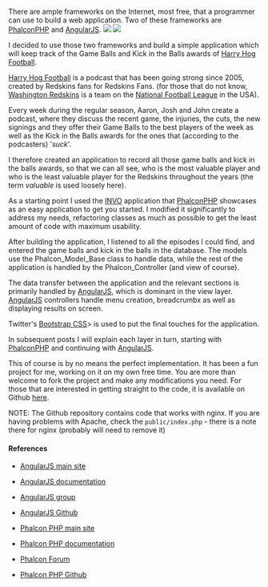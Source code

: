 There are ample frameworks on the Internet, most free, that a programmer can use to build a web application. Two of these frameworks are [PhalconPHP](https://phalconphp.com) and [AngularJS](http://angularjs.org).
<img class="post-image" src="{{ cdnUrl }}/files/phalcon-green.png" />
<img class="post-image" src="{{ cdnUrl }}/files/angularjs.png" />

I decided to use those two frameworks and build a simple application which will keep track of the Game Balls and Kick in the Balls awards of [Harry Hog Football](http://www.harryhogfootball.com/).

[Harry Hog Football](http://www.harryhogfootball.com/) is a podcast that has been going strong since 2005, created by Redskins fans for Redskins Fans. (for those that do not know, [Washington Redskins](http://www.redskins.com/) is a team on the [National Football League](http://www.nfl.com/) in the USA).

Every week during the regular season, Aaron, Josh and John create a podcast, where they discuss the recent game, the injuries, the cuts, the new signings and they offer their Game Balls to the best players of the week as well as the Kick in the Balls awards for the ones that (according to the podcasters) '*suck*'.

I therefore created an application to record all those game balls and kick in the balls awards, so that we can all see, who is the most valuable player and who is the least valuable player for the Redskins throughout the years (the term *valuable* is used loosely here).

As a starting point I used the [INVO](https://github.com/phalcon/invo) application that [PhalconPHP](https://phalconphp.com) showcases as an easy application to get you started. I modified it significantly to address my needs, refactoring classes as much as possible to get the least amount of code with maximum usability.

After building the application, I listened to all the episodes I could find, and entered the game balls and kick in the balls in the database. The models use the Phalcon_Model_Base class to handle data, while the rest of the application is handled by the Phalcon_Controller (and view of course).

The data transfer between the application and the relevant sections is primarily handled by [AngularJS](http://angularjs.org), which is dominant in the view layer. [AngularJS](http://angularjs.org) controllers handle menu creation, breadcrumbx as well as displaying results on screen.

Twitter's [Bootstrap CSS](http://twitter.github.com/bootstrap/)> is used to put the final touches for the application.

In subsequent posts I will explain each layer in turn, starting with [PhalconPHP](https://phalconphp.com) and continuing with [AngularJS](http://angularjs.org).

This of course is by no means the perfect implementation. It has been a fun project for me, working on it on my own free time. You are more than welcome to fork the project and make any modifications you need. For those that are interested in getting straight to the code, it is available on Github [here](https://github.com/niden/phalcon-angular-harryhogfootball).

NOTE: The Github repository contains code that works with nginx. If you are having problems with Apache, check the `public/index.php` - there is a note there for nginx (probably will need to remove it)

#### References

* [AngularJS main site](http://angularjs.org/)
* [AngularJS documentation](http://docs.angularjs.org/api)
* [AngularJS group](https://groups.google.com/forum/#!forum/angular)
* [AngularJS Github](https://github.com/angular)

* [Phalcon PHP main site](https://phalconphp.com/)
* [Phalcon PHP documentation](https://docs.phalconphp.com/)
* [Phalcon Forum](https://forum.phalconphp.com)
* [Phalcon PHP Github](https://github.com/phalcon)

